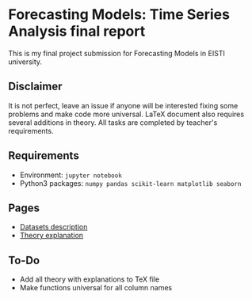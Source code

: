 # Forecasting Models: Time Series Analysis final report

This is my final project submission for Forecasting Models in EISTI university.

## Disclaimer
It is not perfect, leave an issue if anyone will be interested fixing some problems and make code more universal. LaTeX document also requires several additions in theory. All tasks are completed by teacher's requirements. 

## Requirements
- Environment: `jupyter notebook`
- Python3 packages: `numpy pandas scikit-learn matplotlib seaborn`

## Pages
- [Datasets description](./datasets/readme.md)
- [Theory explanation](./TeX/final_report.pdf)

## To-Do
- Add all theory with explanations to TeX file
- Make functions universal for all column names